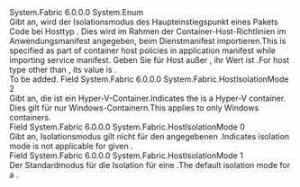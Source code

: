 <Type Name="HostIsolationMode" FullName="System.Fabric.HostIsolationMode">
  <TypeSignature Language="C#" Value="public enum HostIsolationMode" />
  <TypeSignature Language="ILAsm" Value=".class public auto ansi sealed HostIsolationMode extends System.Enum" />
  <TypeSignature Language="DocId" Value="T:System.Fabric.HostIsolationMode" />
  <TypeSignature Language="VB.NET" Value="Public Enum HostIsolationMode" />
  <TypeSignature Language="F#" Value="type HostIsolationMode = " />
  <AssemblyInfo>
    <AssemblyName>System.Fabric</AssemblyName>
    <AssemblyVersion>6.0.0.0</AssemblyVersion>
  </AssemblyInfo>
  <Base>
    <BaseTypeName>System.Enum</BaseTypeName>
  </Base>
  <Docs>
    <summary>
      <para>
            Gibt an, wird der Isolationsmodus des Haupteinstiegspunkt eines Pakets Code bei Hosttyp <see cref="F:System.Fabric.HostType.ContainerHost" />. <span data-ttu-id="e0a10-102">Dies wird im Rahmen der Container-Host-Richtlinien im Anwendungsmanifest angegeben, beim Dienstmanifest importieren.</span><span class="sxs-lookup"><span data-stu-id="e0a10-102">This is specified as part of container host policies in application manifest while importing service manifest.</span></span>
            </para>
      <remarks>
            <span data-ttu-id="e0a10-103">Geben Sie für Host außer <see cref="F:System.Fabric.HostType.ContainerHost" />, ihr Wert ist <see cref="F:System.Fabric.HostIsolationMode.None" />.</span><span class="sxs-lookup"><span data-stu-id="e0a10-103">For host type other than <see cref="F:System.Fabric.HostType.ContainerHost" />, its value is <see cref="F:System.Fabric.HostIsolationMode.None" />.</span></span>
            </remarks>
    </summary>
    <remarks>To be added.</remarks>
  </Docs>
  <Members>
    <Member MemberName="HyperV">
      <MemberSignature Language="C#" Value="HyperV" />
      <MemberSignature Language="ILAsm" Value=".field public static literal valuetype System.Fabric.HostIsolationMode HyperV = int32(2)" />
      <MemberSignature Language="DocId" Value="F:System.Fabric.HostIsolationMode.HyperV" />
      <MemberSignature Language="VB.NET" Value="HyperV" />
      <MemberSignature Language="F#" Value="HyperV = 2" Usage="System.Fabric.HostIsolationMode.HyperV" />
      <MemberType>Field</MemberType>
      <AssemblyInfo>
        <AssemblyName>System.Fabric</AssemblyName>
        <AssemblyVersion>6.0.0.0</AssemblyVersion>
      </AssemblyInfo>
      <ReturnValue>
        <ReturnType>System.Fabric.HostIsolationMode</ReturnType>
      </ReturnValue>
      <MemberValue>2</MemberValue>
      <Docs>
        <summary>
          <para>
            <span data-ttu-id="e0a10-104">Gibt an, die <see cref="F:System.Fabric.HostType.ContainerHost" /> ist ein Hyper-V-Container.</span><span class="sxs-lookup"><span data-stu-id="e0a10-104">Indicates the <see cref="F:System.Fabric.HostType.ContainerHost" /> is a Hyper-V container.</span></span>
            <span data-ttu-id="e0a10-105">Dies gilt für nur Windows-Containern.</span><span class="sxs-lookup"><span data-stu-id="e0a10-105">This applies to only Windows containers.</span></span>
            </para>
        </summary>
      </Docs>
    </Member>
    <Member MemberName="None">
      <MemberSignature Language="C#" Value="None" />
      <MemberSignature Language="ILAsm" Value=".field public static literal valuetype System.Fabric.HostIsolationMode None = int32(0)" />
      <MemberSignature Language="DocId" Value="F:System.Fabric.HostIsolationMode.None" />
      <MemberSignature Language="VB.NET" Value="None" />
      <MemberSignature Language="F#" Value="None = 0" Usage="System.Fabric.HostIsolationMode.None" />
      <MemberType>Field</MemberType>
      <AssemblyInfo>
        <AssemblyName>System.Fabric</AssemblyName>
        <AssemblyVersion>6.0.0.0</AssemblyVersion>
      </AssemblyInfo>
      <ReturnValue>
        <ReturnType>System.Fabric.HostIsolationMode</ReturnType>
      </ReturnValue>
      <MemberValue>0</MemberValue>
      <Docs>
        <summary>
          <para><span data-ttu-id="e0a10-106">Gibt an, Isolationsmodus gilt nicht für den angegebenen <see cref="T:System.Fabric.HostType" />.</span><span class="sxs-lookup"><span data-stu-id="e0a10-106">Indicates isolation mode is not applicable for given <see cref="T:System.Fabric.HostType" />.</span></span></para>
        </summary>
      </Docs>
    </Member>
    <Member MemberName="Process">
      <MemberSignature Language="C#" Value="Process" />
      <MemberSignature Language="ILAsm" Value=".field public static literal valuetype System.Fabric.HostIsolationMode Process = int32(1)" />
      <MemberSignature Language="DocId" Value="F:System.Fabric.HostIsolationMode.Process" />
      <MemberSignature Language="VB.NET" Value="Process" />
      <MemberSignature Language="F#" Value="Process = 1" Usage="System.Fabric.HostIsolationMode.Process" />
      <MemberType>Field</MemberType>
      <AssemblyInfo>
        <AssemblyName>System.Fabric</AssemblyName>
        <AssemblyVersion>6.0.0.0</AssemblyVersion>
      </AssemblyInfo>
      <ReturnValue>
        <ReturnType>System.Fabric.HostIsolationMode</ReturnType>
      </ReturnValue>
      <MemberValue>1</MemberValue>
      <Docs>
        <summary>
          <para><span data-ttu-id="e0a10-107">Der Standardmodus für die Isolation für eine <see cref="F:System.Fabric.HostType.ContainerHost" />.</span><span class="sxs-lookup"><span data-stu-id="e0a10-107">The default isolation mode for a <see cref="F:System.Fabric.HostType.ContainerHost" />.</span></span></para>
        </summary>
      </Docs>
    </Member>
  </Members>
</Type>